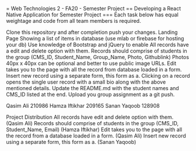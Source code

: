 = Web Technologies 2 - FA20 - Semester Project == Developing a React Native Application for Semester Project === Each task below has equal weightage and code from all team members is required.

Clone this repository and after completion push your changes.
Landing Page Showing a list of items in database (use mlab or firebase for hosting your db)
Use knowledge of Bootstrap and jQuery to enable
All records have a edit and delete option with them.
Records should comprise of students in the group (CMS_ID, Student_Name, Group_Name, Photo, Githublink) Photos 40px x 40px can be optional and better to use public image URLs.
Edit takes you to the page with all the record from database loaded in a form.
Insert new record using a separate form, this form as a.
Clicking on a record opens the single user record with a small bio along with the above mentioned details.
Update the README.md with the student names and CMS_ID listed at the end.
Upload you group assignment as a git push.

Qasim Ali 210986
Hamza Iftikhar 209165
Sanan Yaqoob 128908

Project Distribution
All records have edit and delete option with them. (Qasim Ali)
Records should comprise of students in the group (CMS_ID, Student_Name, Email) (Hamza Iftikhar)
Edit takes you to the page with all the record from a database loaded in a form. (Qasim Ali)
Insert new record using a separate form, this form as a. (Sanan Yaqoob)